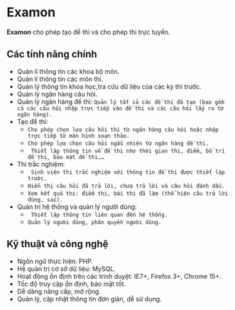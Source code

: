 # Examon
**Examon** cho phép tạo đề thi và cho phép thi trực tuyến.
## Các tính năng chính
- Quản lí thông tin các khoa bộ môn.
- Quản lí thông tin các môn thi.
- Quản lý thông tin khóa học,tra cứu dữ liệu của các kỳ thi trước.
- Quản lý ngân hàng câu hỏi.
- Quản lý ngân hàng đề thi: ```Quản lý tất cả các đề thi đã tạo (bao gồm cả các câu hỏi nhập trực tiếp vào đề thi và các câu hỏi lấy ra từ ngân hàng).```
- Tạo đề thi: 
  - ```Cho phép chọn lựa câu hỏi thi từ ngân hàng câu hỏi hoặc nhập trực tiếp từ màn hình soạn thảo.```
  - ```Cho phép lựa chọn câu hỏi ngẫu nhiên từ ngân hàng đề thi.```
  - ``` Thiết lập thông tin về đề thi như thời gian thi, điểm, bố trí đề thi, bảo mật đề thi,…```
- Thi trắc nghiệm:
  - ``` Sinh viên thi trắc nghiệm với thông tin đề thi được thiết lập trước.```
  - ```Hiển thị câu hỏi đã trả lời, chưa trả lời và câu hỏi đánh dấu.```
  - ```Xem kết quả thi: điểm thi, bài thi đã làm (thể hiện câu trả lời đúng, sai).```
-  Quản trị hệ thống và quản lý người dùng:
   - ```  Thiết lập thông tin liên quan đến hệ thống. ```
   - ```Quản lý người dùng, phân quyền người dùng.```
 ## Kỹ thuật và công nghệ
 - Ngôn ngữ thực hiện: PHP.
 - Hệ quản trị cơ sở dữ liệu: MySQL.
 - Hoạt động ổn định trên các trình duyệt: IE7+, Firefox 3+, Chrome 15+.
 - Tốc độ truy cập ổn định, bảo mật tốt.
 - Dễ dàng nâng cấp, mở rộng.
 - Quản lý, cập nhật thông tin đơn giản, dễ sử dụng.


